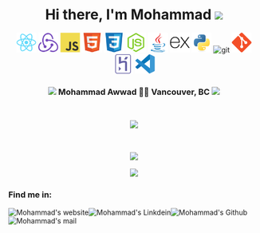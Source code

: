 <div align="center">
   <h1>Hi there, I'm Mohammad <img src="https://media.giphy.com/media/hvRJCLFzcasrR4ia7z/giphy.gif" width="25px"> </h1>
</div>


<p align="center">
  <!-- For more icons please follow  https://github.com/MikeCodesDotNET/ColoredBadges -->
  <img src="https://github.com/devicons/devicon/blob/master/icons/react/react-original.svg" alt="react" width="40" height="40">
  <img src="https://github.com/devicons/devicon/blob/master/icons/redux/redux-original.svg" alt="redux" width="40" height="40">
  <img src="https://github.com/devicons/devicon/blob/master/icons/javascript/javascript-original.svg" alt="javaScript" width="40" height="40">
  <img src="https://github.com/devicons/devicon/blob/master/icons/html5/html5-original.svg" alt="html" width="40" height="40">
  <img src="https://github.com/devicons/devicon/blob/master/icons/css3/css3-original.svg" alt="css" width="40" height="40">
  <img src="https://github.com/devicons/devicon/blob/master/icons/nodejs/nodejs-original.svg" alt="nodejs" width="40" height="40">
  <img src="https://github.com/devicons/devicon/blob/master/icons/java/java-original.svg" alt="git" width="40" height="40">
  <img src="https://github.com/devicons/devicon/blob/master/icons/express/express-original.svg" alt="express" width="40" height="40">
  <img src="https://github.com/devicons/devicon/blob/master/icons/python/python-original.svg" alt="python" width="40" height="40">
  <img src="https://img.icons8.com/stickers/100/000000/github.png" alt="git" width="40" height="40">
  <img src="https://github.com/devicons/devicon/blob/master/icons/git/git-original.svg" alt="git" width="40" height="40">
  <img src="https://github.com/devicons/devicon/blob/master/icons/heroku/heroku-original.svg" alt="git" width="40" height="40">
  <img src="https://github.com/devicons/devicon/blob/master/icons/vscode/vscode-original.svg" alt="git" width="40" height="40">
   
</p>

<!--
## About me.
 I am a software developer [my website](https://google.com).
### Tech stack and tools I work with:
Full Stack Software Engineer, JavaScript, React, Redux, Express, Node, SQL, HTML5, CSS, Python, Flask, SQLAlchemy
- 🔭 I’m currently working on ...
- 🌱 I’m currently learning ...
- 👯 I’m looking to collaborate on ...
- 🤔 I’m looking for help with ...
- 💬 Ask me about ...
- 📫 How to reach me: ...
- 😄 Pronouns: ...
- ⚡ Fun fact: ...
-->




<!--https://media2.giphy.com/media/ksE9feSa2b4V2GYwY4/giphy.gif 
https://media0.giphy.com/media/17b875GGvV9m9sLmNc/giphy.gif
-->

<div align="center">
<h3><img src="https://media1.giphy.com/media/WFZvB7VIXBgiz3oDXE/giphy.gif"  height="20"> Mohammad Awwad  👨‍💻  Vancouver, BC <img src="https://media.giphy.com/media/WUlplcMpOCEmTGBtBW/giphy.gif" width="30"></h3>
</div>
  
  <br />
 
<p align="center" >
   <a href="https://github.com/mohammadawwad"> 
    <img  src="https://github-readme-stats.vercel.app/api?username=mohammadawwad&&show_icons=true&theme=radical"/>
   </a>
</p>
<br />

<p align="center" >
   <a href="https://github.com/mohammadawwad"> 
    <img  src="https://github-readme-streak-stats.herokuapp.com/?user=mohammadawwad&theme=dark"/>
   </a>
</p>

<p align="center" >
   <a href="https://github.com/mohammadawwad"> 
    <img  src="https://github-readme-stats.vercel.app/api/top-langs/?username=mohammadawwad&theme=radical&layout=compact&hide=c"/>
   </a>
</p>



### Find me in:
<a target="_blank" href="https://personal-website.awwad.repl.co/">
  <img align="left" alt="Mohammad's website" src="https://img.icons8.com/external-prettycons-lineal-color-prettycons/49/000000/external-portfolio-user-interface-vol-3-prettycons-lineal-color-prettycons-2.png" style="color:'white' "/>
</a>
<a target="_blank" href="https://www.linkedin.com/in/mohammad--awwad/">
  <img align="left" alt="Mohammad's Linkdein" src="https://img.icons8.com/color/48/000000/linkedin.png" />
</a>
<a target="_blank" href="https://github.com/mohammadawwad">
  <img align="left" alt="Mohammad's Github" src="https://img.icons8.com/bubbles/50/000000/github.png" />
</a>
<a target="_blank" mailto="mohd-awwad@hotmail.com">
  <img align="left" alt="Mohammad's mail" src="https://img.icons8.com/fluency/48/000000/email-open.png" style=" color:'white' "/>
</a>
<br/>
<br/>

